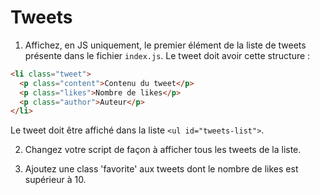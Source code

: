 # Tweets

1) Affichez, en JS uniquement, le premier élément de la liste de tweets présente dans le fichier `index.js`.
Le tweet doit avoir cette structure :

```html
<li class="tweet">
  <p class="content">Contenu du tweet</p>
  <p class="likes">Nombre de likes</p>
  <p class="author">Auteur</p>
</li>
```

Le tweet doit être affiché dans la liste `<ul id="tweets-list">`.

2) Changez votre script de façon à afficher tous les tweets de la liste.

3) Ajoutez une class 'favorite' aux tweets dont le nombre de likes est supérieur à 10.